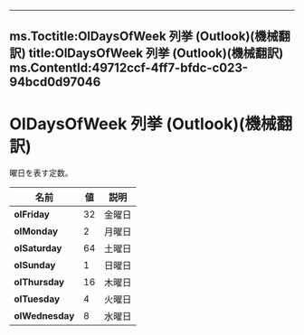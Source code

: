 

---
ms.Toctitle:OlDaysOfWeek 列挙 (Outlook)(機械翻訳)
title:OlDaysOfWeek 列挙 (Outlook)(機械翻訳)
ms.ContentId:49712ccf-4ff7-bfdc-c023-94bcd0d97046
---
# OlDaysOfWeek 列挙 (Outlook)(機械翻訳)




曜日を表す定数。

|**名前**|**値**|**説明**|
|---|---|---|
|**olFriday**|32|金曜日|
|**olMonday**|2|月曜日|
|**olSaturday**|64|土曜日|
|**olSunday**|1|日曜日|
|**olThursday**|16|木曜日|
|**olTuesday**|4|火曜日|
|**olWednesday**|8|水曜日|




